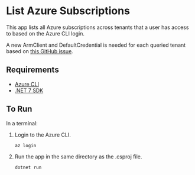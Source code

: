 # List Azure Subscriptions

This app lists all Azure subscriptions across tenants that a user has access to based on the Azure CLI login.

A new ArmClient and DefaultCredential is needed for each queried tenant based on [this GitHub issue](https://github.com/Azure/azure-sdk-for-net/issues/26553).

## Requirements

* [Azure CLI](https://learn.microsoft.com/en-us/cli/azure/install-azure-cli)
* [.NET 7 SDK](https://dotnet.microsoft.com/en-us/download/dotnet/7.0)

## To Run

In a terminal:

1. Login to the Azure CLI.

    ```bash
    az login
    ```

1. Run the app in the same directory as the .csproj file.

    ```bash
    dotnet run
    ```
